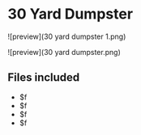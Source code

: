 ﻿# 30 Yard Dumpster

![preview](30 yard dumpster 1.png)

![preview](30 yard dumpster.png)

## Files included

- $f
- $f
- $f
- $f

